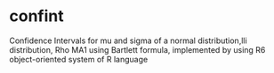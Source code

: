 # confint
Confidence Intervals
for mu and sigma of a normal distribution,lli distribution, Rho MA1 using Bartlett formula, implemented by using R6 object-oriented system of R language
